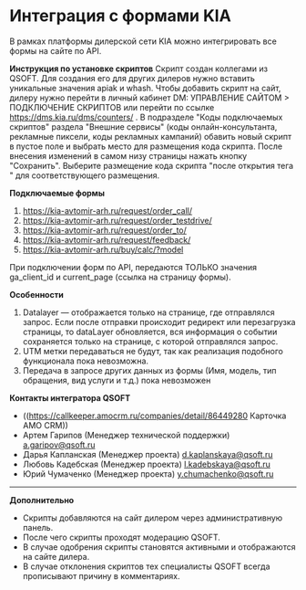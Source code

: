 # Интеграция с формами KIA

В рамках платформы дилерской сети KIA можно интегрировать все формы на сайте по API.

**Инструкция по установке скриптов**
Скрипт создан коллегами из QSOFT. Для создания его для других дилеров нужно вставить уникальные значения apiak и whash.
Чтобы добавить скрипт на сайт, дилеру нужно перейти в личный кабинет DM:
УПРАВЛЕНИЕ САЙТОМ > ПОДКЛЮЧЕНИЕ СКРИПТОВ или перейти по ссылке https://dms.kia.ru/dms/counters/ .
В подразделе "Коды подключаемых скриптов" раздела "Внешние сервисы"
(коды онлайн-консультанта, рекламные пиксели, коды рекламных кампаний)
обавить новый скрипт в пустое поле и выбрать место для размещения кода скрипта. После внесения изменений в самом низу страницы нажать кнопку "Сохранить".
Выберите размещение кода скрипта "после открытия тега <body>" для соответствующего размещения.

**Подключаемые формы**
1. https://kia-avtomir-arh.ru/request/order_call/
2. https://kia-avtomir-arh.ru/request/order_testdrive/
3. https://kia-avtomir-arh.ru/request/order_to/
4. https://kia-avtomir-arh.ru/request/feedback/
5. https://kia-avtomir-arh.ru/buy/calc/?model

При подключении форм по API, передаются ТОЛЬКО значения ga_client_id и current_page (ссылка на страницу формы).

**Особенности**
1) Datalayer — отображается только на странице, где отправлялся запрос. Если после отправки происходит редирект или перезагрузка страницы, то dataLayer обновляется, вся информация о событии сохраняется только на странице, с которой отправлялся запрос.
2) UTM метки передаваться не будут, так как реализация подобного функционала пока невозможна.
3) Передача в запросе других данных из формы (Имя, модель, тип обращения, вид услуги и т.д.) пока невозможен

**Контакты интегратора QSOFT**
* ((https://callkeeper.amocrm.ru/companies/detail/86449280 Карточка АМО CRM))
* Артем Гарипов (Менеджер технической поддержки) a.garipov@qsoft.ru
* Дарья Капланская (Менеджер проекта) d.kaplanskaya@qsoft.ru
* Любовь Кадебская (Менеджер проекта) l.kadebskaya@qsoft.ru
* Юрий Чумаченко (Менеджер проекта) y.chumachenko@qsoft.ru

___
  
**Дополнительно**
* Скрипты добавляются на сайт дилером через административную панель.
* После чего скрипты проходят модерацию QSOFT.
* В случае одобрения скрипты становятся активными и отображаются на сайте дилера.
* В случае отклонения скриптов тех специалисты QSOFT всегда прописывают причину в комментариях.
